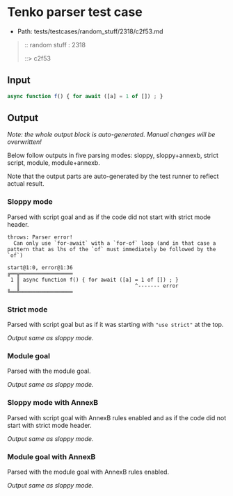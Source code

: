 # Tenko parser test case

- Path: tests/testcases/random_stuff/2318/c2f53.md

> :: random stuff : 2318
>
> ::> c2f53

## Input


`````js
async function f() { for await ([a] = 1 of []) ; }
`````

## Output

_Note: the whole output block is auto-generated. Manual changes will be overwritten!_

Below follow outputs in five parsing modes: sloppy, sloppy+annexb, strict script, module, module+annexb.

Note that the output parts are auto-generated by the test runner to reflect actual result.

### Sloppy mode

Parsed with script goal and as if the code did not start with strict mode header.

`````
throws: Parser error!
  Can only use `for-await` with a `for-of` loop (and in that case a pattern that as lhs of the `of` must immediately be followed by the `of`)

start@1:0, error@1:36
╔══╦═════════════════
 1 ║ async function f() { for await ([a] = 1 of []) ; }
   ║                                     ^------- error
╚══╩═════════════════

`````

### Strict mode

Parsed with script goal but as if it was starting with `"use strict"` at the top.

_Output same as sloppy mode._

### Module goal

Parsed with the module goal.

_Output same as sloppy mode._

### Sloppy mode with AnnexB

Parsed with script goal with AnnexB rules enabled and as if the code did not start with strict mode header.

_Output same as sloppy mode._

### Module goal with AnnexB

Parsed with the module goal with AnnexB rules enabled.

_Output same as sloppy mode._
